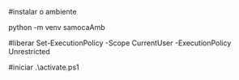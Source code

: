 #instalar o ambiente

python -m venv samocaAmb


#liberar
Set-ExecutionPolicy -Scope CurrentUser -ExecutionPolicy Unrestricted


#iniciar
.\activate.ps1